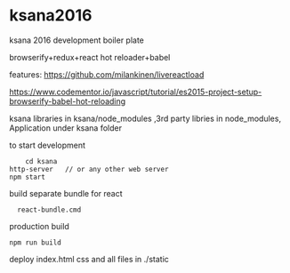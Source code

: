 # ksana2016
ksana 2016 development boiler plate

browserify+redux+react hot reloader+babel

features:
https://github.com/milankinen/livereactload

https://www.codementor.io/javascript/tutorial/es2015-project-setup-browserify-babel-hot-reloading


ksana libraries in ksana/node_modules ,3rd party libries in node_modules, Application under ksana folder

to start development

		cd ksana
    http-server   // or any other web server
    npm start  

build separate bundle for react 
	
	  react-bundle.cmd

production build

    npm run build

deploy index.html css and all files in ./static